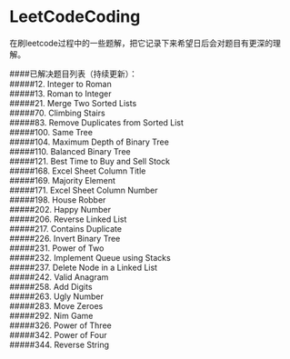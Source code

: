 # LeetCodeCoding
在刷leetcode过程中的一些题解，把它记录下来希望日后会对题目有更深的理解。



####已解决题目列表（持续更新）：
<br>
#####12. Integer to Roman
<br>
#####13. Roman to Integer
<br>
#####21. Merge Two Sorted Lists 
<br>
#####70. Climbing Stairs
<br>
#####83. Remove Duplicates from Sorted List
<br>
#####100. Same Tree
<br>
#####104. Maximum Depth of Binary Tree
<br>
#####110. Balanced Binary Tree
<br>
#####121. Best Time to Buy and Sell Stock 
<br>
#####168. Excel Sheet Column Title
<br>
#####169. Majority Element
<br>
#####171. Excel Sheet Column Number
<br>
#####198. House Robber
<br>
#####202. Happy Number
<br>
#####206. Reverse Linked List
<br>
#####217. Contains Duplicate
<br>
#####226. Invert Binary Tree
<br>
#####231. Power of Two
<br>
#####232. Implement Queue using Stacks
<br>
#####237. Delete Node in a Linked List
<br>
#####242. Valid Anagram
<br>
#####258. Add Digits
<br>
#####263. Ugly Number
<br>
#####283. Move Zeroes
<br>
#####292. Nim Game
<br>
#####326. Power of Three
<br>
#####342. Power of Four
<br>
#####344. Reverse String
